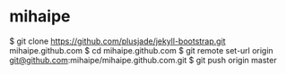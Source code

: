 mihaipe
=======
$ git clone https://github.com/plusjade/jekyll-bootstrap.git mihaipe.github.com
$ cd mihaipe.github.com
$ git remote set-url origin git@github.com:mihaipe/mihaipe.github.com.git
$ git push origin master
